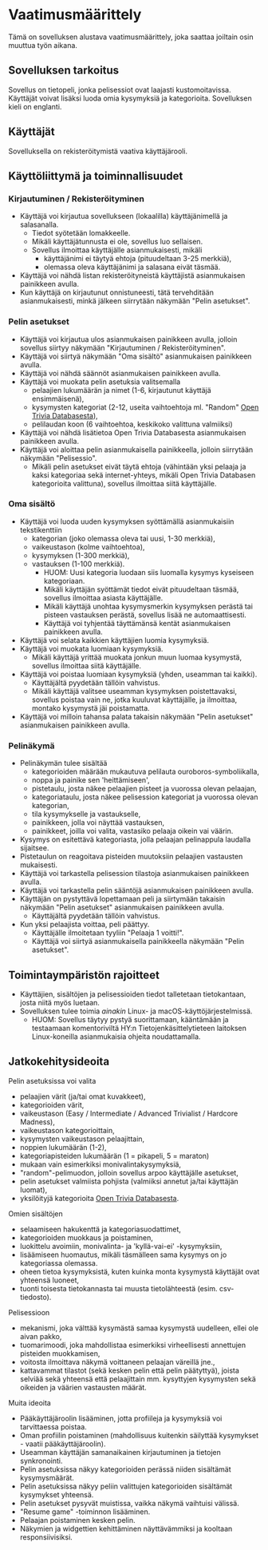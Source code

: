 # Vaatimusmäärittely

Tämä on sovelluksen alustava vaatimusmäärittely, joka saattaa joiltain osin muuttua työn aikana.

## Sovelluksen tarkoitus

Sovellus on tietopeli, jonka pelisessiot ovat laajasti kustomoitavissa. Käyttäjät voivat lisäksi luoda omia kysymyksiä ja kategorioita. Sovelluksen kieli on englanti.

## Käyttäjät

Sovelluksella on rekisteröitymistä vaativa käyttäjärooli.

## Käyttöliittymä ja toiminnallisuudet

### Kirjautuminen / Rekisteröityminen

- Käyttäjä voi kirjautua sovellukseen (lokaalilla) käyttäjänimellä ja salasanalla.
  - Tiedot syötetään lomakkeelle.
  - Mikäli käyttäjätunnusta ei ole, sovellus luo sellaisen.
  - Sovellus ilmoittaa käyttäjälle asianmukaisesti, mikäli
    - käyttäjänimi ei täytyä ehtoja (pituudeltaan 3-25 merkkiä),
    - olemassa oleva käyttäjänimi ja salasana eivät täsmää. 
- Käyttäjä voi nähdä listan rekisteröityneistä käyttäjistä asianmukaisen painikkeen avulla.
- Kun käyttäjä on kirjautunut onnistuneesti, tätä tervehditään asianmukaisesti, minkä jälkeen siirrytään näkymään "Pelin asetukset".
  
### Pelin asetukset

- Käyttäjä voi kirjautua ulos asianmukaisen painikkeen avulla, jolloin sovellus siirtyy näkymään "Kirjautuminen / Rekisteröityminen".
- Käyttäjä voi siirtyä näkymään "Oma sisältö" asianmukaisen painikkeen avulla.
- Käyttäjä voi nähdä säännöt asianmukaisen painikkeen avulla.
- Käyttäjä voi muokata pelin asetuksia valitsemalla
  - pelaajien lukumäärän ja nimet (1-6, kirjautunut käyttäjä ensimmäisenä),
  - kysymysten kategoriat (2-12, useita vaihtoehtoja ml. "Random" [Open Trivia Databasesta](https://opentdb.com/api_config.php)),
  - pelilaudan koon (6 vaihtoehtoa, keskikoko valittuna valmiiksi)
- Käyttäjä voi nähdä lisätietoa Open Trivia Databasesta asianmukaisen painikkeen avulla.
- Käyttäjä voi aloittaa pelin asianmukaisella painikkeella, jolloin siirrytään näkymään "Pelisessio".
  - Mikäli pelin asetukset eivät täytä ehtoja (vähintään yksi pelaaja ja kaksi kategoriaa sekä internet-yhteys, mikäli Open Trivia Databasen kategorioita valittuna), sovellus ilmoittaa siitä käyttäjälle.

### Oma sisältö

- Käyttäjä voi luoda uuden kysymyksen syöttämällä asianmukaisiin tekstikenttiin
  - kategorian (joko olemassa oleva tai uusi, 1-30 merkkiä),
  - vaikeustason (kolme vaihtoehtoa),
  - kysymyksen (1-300 merkkiä),
  - vastauksen (1-100 merkkiä).
    - HUOM: Uusi kategoria luodaan siis luomalla kysymys kyseiseen kategoriaan.
    - Mikäli käyttäjän syöttämät tiedot eivät pituudeltaan täsmää, sovellus ilmoittaa asiasta käyttäjälle.
    - Mikäli käyttäjä unohtaa kysymysmerkin kysymyksen perästä tai pisteen vastauksen perästä, sovellus lisää ne automaattisesti.
    - Käyttäjä voi tyhjentää täyttämänsä kentät asianmukaisen painikkeen avulla.
- Käyttäjä voi selata kaikkien käyttäjien luomia kysymyksiä.
- Käyttäjä voi muokata luomiaan kysymyksiä.
  - Mikäli käyttäjä yrittää muokata jonkun muun luomaa kysymystä, sovellus ilmoittaa siitä käyttäjälle.
- Käyttäjä voi poistaa luomiaan kysymyksiä (yhden, useamman tai kaikki).
  - Käyttäjältä pyydetään tällöin vahvistus.
  - Mikäli käyttäjä valitsee useamman kysymyksen poistettavaksi, sovellus poistaa vain ne, jotka kuuluvat käyttäjälle, ja ilmoittaa, montako kysymystä jäi poistamatta.
- Käyttäjä voi milloin tahansa palata takaisin näkymään "Pelin asetukset" asianmukaisen painikkeen avulla.

### Pelinäkymä

- Pelinäkymän tulee sisältää
  - kategorioiden määrään mukautuva pelilauta ouroboros-symboliikalla,
  - noppa ja painike sen 'heittämiseen',
  - pistetaulu, josta näkee pelaajien pisteet ja vuorossa olevan pelaajan,
  - kategoriataulu, josta näkee pelisession kategoriat ja vuorossa olevan kategorian,
  - tila kysymykselle ja vastaukselle,
  - painikkeen, jolla voi näyttää vastauksen,
  - painikkeet, joilla voi valita, vastasiko pelaaja oikein vai väärin.
- Kysymys on esitettävä kategoriasta, jolla pelaajan pelinappula laudalla sijaitsee.
- Pistetaulun on reagoitava pisteiden muutoksiin pelaajien vastausten mukaisesti.
- Käyttäjä voi tarkastella pelisession tilastoja asianmukaisen painikkeen avulla.
- Käyttäjä voi tarkastella pelin sääntöjä asianmukaisen painikkeen avulla.
- Käyttäjän on pystyttävä lopettamaan peli ja siirtymään takaisin näkymään "Pelin asetukset" asianmukaisen painikkeen avulla.
  - Käyttäjältä pyydetään tällöin vahvistus.
- Kun yksi pelaajista voittaa, peli päättyy.
  - Käyttäjälle ilmoitetaan tyyliin "Pelaaja 1 voitti!".
  - Käyttäjä voi siirtyä asianmukaisella painikkeella näkymään "Pelin asetukset".

## Toimintaympäristön rajoitteet

- Käyttäjien, sisältöjen ja pelisessioiden tiedot talletetaan tietokantaan, josta niitä myös luetaan.
- Sovelluksen tulee toimia *ainakin* Linux- ja macOS-käyttöjärjestelmissä.
  - HUOM: Sovellus täytyy pystyä suorittamaan, kääntämään ja testaamaan komentoriviltä HY:n Tietojenkäsittelytieteen laitoksen Linux-koneilla asianmukaisia ohjeita noudattamalla.

## Jatkokehitysideoita

Pelin asetuksissa voi valita 
- pelaajien värit (ja/tai omat kuvakkeet),
- kategorioiden värit,
- vaikeustason (Easy / Intermediate / Advanced Trivialist / Hardcore Madness),
- vaikeustason kategorioittain,
- kysymysten vaikeustason pelaajittain,
- noppien lukumäärän (1-2),
- kategoriapisteiden lukumäärän (1 = pikapeli, 5 = maraton)
- mukaan vain esimerkiksi monivalintakysymyksiä,
- "random"-pelimuodon, jolloin sovellus arpoo käyttäjälle asetukset,
- pelin asetukset valmiista pohjista (valmiiksi annetut ja/tai käyttäjän luomat),
- yksilöityjä kategorioita [Open Trivia Databasesta](https://opentdb.com/api_config.php).

Omien sisältöjen
- selaamiseen hakukenttä ja kategoriasuodattimet,
- kategorioiden muokkaus ja poistaminen,
- luokittelu avoimiin, monivalinta- ja 'kyllä-vai-ei' -kysymyksiin,
- lisäämiseen huomautus, mikäli täsmälleen sama kysymys on jo kategoriassa olemassa.
- oheen tietoa kysymyksistä, kuten kuinka monta kysymystä käyttäjät ovat yhteensä luoneet,
- tuonti toisesta tietokannasta tai muusta tietolähteestä (esim. csv-tiedosto).

Pelisessioon
- mekanismi, joka välttää kysymästä samaa kysymystä uudelleen, ellei ole aivan pakko,
- tuomarimoodi, joka mahdollistaa esimerkiksi virheellisesti annettujen pisteiden muokkamisen,
- voitosta ilmoittava näkymä voittaneen pelaajan väreillä jne.,
- kattavammat tilastot (sekä kesken pelin että pelin päätyttyä), joista selviää sekä yhteensä että pelaajittain mm. kysyttyjen kysymysten sekä oikeiden ja väärien vastausten määrät.

Muita ideoita
- Pääkäyttäjäroolin lisääminen, jotta profiileja ja kysymyksiä voi tarvittaessa poistaa.
- Oman profiilin poistaminen (mahdollisuus kuitenkin säilyttää kysymykset - vaatii pääkäyttäjäroolin).
- Useamman käyttäjän samanaikainen kirjautuminen ja tietojen synkronointi.
- Pelin asetuksissa näkyy kategorioiden perässä niiden sisältämät kysymysmäärät.
- Pelin asetuksissa näkyy peliin valittujen kategorioiden sisältämät kysymykset yhteensä.
- Pelin asetukset pysyvät muistissa, vaikka näkymä vaihtuisi välissä.
- "Resume game" -toiminnon lisääminen.
- Pelaajan poistaminen kesken pelin.
- Näkymien ja widgettien kehittäminen näyttävämmiksi ja kooltaan responsiivisiksi.
